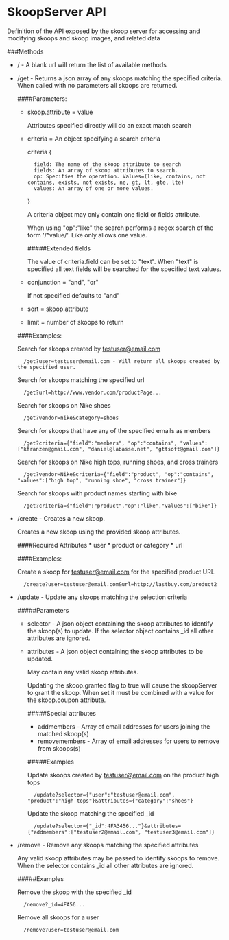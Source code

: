 SkoopServer API
===

Definition of the API exposed by the skoop server for accessing and modifying skoops and skoop images, and related data

###Methods
* / - A blank url will return the list of available methods

* /get - Returns a json array of any skoops matching the specified criteria. When called with no parameters all skoops are returned.

	####Parameters:
	* skoop.attribute = value

		Attributes specified directly will do an exact match search

	* criteria = An object specifying a search criteria

		criteria {

			field: The name of the skoop attribute to search
			fields: An array of skoop attributes to search.
			op: Specifies the operation. Values=(like, contains, not contains, exists, not exists, ne, gt, lt, gte, lte)
			values: An array of one or more values.
		}

		A criteria object may only contain one field or fields attribute.

		When using "op":"like" the search performs a regex search of the form '/^value/'. Like only allows one value.

		#####Extended fields

		The value of criteria.field can be set to "text". When "text" is specified all text fields will be searched for the specified text values.

	* conjunction = "and", "or"

		If not specified defaults to "and"

	* sort = skoop.attribute

	* limit = number of skoops to return

	####Examples:

	Search for skoops created by testuser@email.com

		/get?user=testuser@email.com - Will return all skoops created by the specified user.

	Search for skoops matching the specified url

		/get?url=http://www.vendor.com/productPage...

	Search for skoops on Nike shoes

		/get?vendor=nike&category=shoes

	Search for skoops that have any of the specified emails as members

		/get?criteria={"field":"members", "op":"contains", "values":["kfranzen@gmail.com", "daniel@labasse.net", "gttsoft@gmail.com"]}

	Search for skoops on Nike high tops, running shoes, and cross trainers

		/get?vendor=Nike&criteria={"field":"product", "op":"contains", "values":["high top", "running shoe", "cross trainer"]}

	Search for skoops with product names starting with bike

		/get?criteria={"field":"product","op":"like","values":["bike"]}

* /create - Creates a new skoop.

	Creates a new skoop using the provided skoop attributes.

	####Required Attributes
		* user
		* product or category
		* url

	####Examples:

	Create a skoop for testuser@email.com for the specified product URL

		/create?user=testuser@email.com&url=http://lastbuy.com/product2

* /update - Update any skoops matching the selection criteria

	#####Parameters

	* selector - A json object containing the skoop attributes to identify the skoop(s) to update.
		If the selector object contains _id all other attributes are ignored.

	* attributes - A json object containing the skoop attributes to be updated.

		May contain any valid skoop attributes.

		Updating the skoop.granted flag to true will cause the skoopServer to grant the skoop. When set it must be combined with a value for the skoop.coupon attribute.

		#####Special attributes

		* addmembers - Array of email addresses for users joining the matched skoop(s)
		* removemembers - Array of email addresses for users to remove from skoops(s)

		#####Examples

		Update skoops created by testuser@email.com on the product high tops

			/update?selector={"user":"testuser@email.com", "product":"high tops"}&attributes={"category":"shoes"}

		Update the skoop matching the specified _id

			/update?selector={"_id":4FA3456..."}&attributes={"addmembers":["testuser2@email.com", "testuser3@email.com"]}

* /remove - Remove any skoops matching the specified attributes

	Any valid skoop attributes may be passed to identify skoops to remove. When the selector contains _id all other attributes are ignored.

	#####Examples

	Remove the skoop with the specified _id

		/remove?_id=4FA56...

	Remove all skoops for a user

		/remove?user=testuser@email.com
